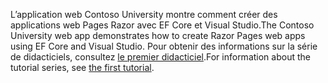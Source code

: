 <span data-ttu-id="31182-101">L’application web Contoso University montre comment créer des applications web Pages Razor avec EF Core et Visual Studio.</span><span class="sxs-lookup"><span data-stu-id="31182-101">The Contoso University web app demonstrates how to create Razor Pages web apps using EF Core and Visual Studio.</span></span> <span data-ttu-id="31182-102">Pour obtenir des informations sur la série de didacticiels, consultez [le premier didacticiel](xref:data/ef-rp/intro).</span><span class="sxs-lookup"><span data-stu-id="31182-102">For information about the tutorial series, see [the first tutorial](xref:data/ef-rp/intro).</span></span>
